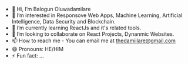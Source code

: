 - 👋 Hi, I’m Balogun Oluwadamilare
- 👀 I’m interested in Responsove Web Apps, Machine Learning, Artificial Intelligence, Data Security and Blockchain.
- 🌱 I’m currently learning ReactJs and it's related tools.
- 💞️ I’m looking to collaborate on React Projects, Dynanmic Websites.
- 📫 How to reach me - You can email me at thedamiilare@gmail.com
- 😄 Pronouns: HE/HIM
- ⚡ Fun fact: ...

<!---
thedamii/thedamii is a ✨ special ✨ repository because its `README.md` (this file) appears on your GitHub profile.
You can click the Preview link to take a look at your changes.
--->
